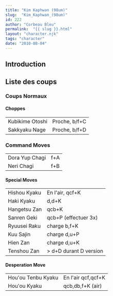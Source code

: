 ```yaml
---
title: "Kim Kaphwan (98um)"
slug:  "Kim_Kaphwan_(98um)"
id: 222
author: "Corbeau Bleu"
permalink:  "{{ slug }}.html"
layout: "character.njk"
tags: "character"
date: "2010-08-04"
---
```


## Introduction

## Liste des coups

### Coups Normaux

#### Choppes

|                 |               |
|-----------------|---------------|
| Kubikime Otoshi | Proche, b/f+C |
| Sakkyaku Nage   | Proche, b/f+D |

### Command Moves

|                |     |
|----------------|-----|
| Dora Yup Chagi | f+A |
| Neri Chagi     | f+B |

#### Special Moves

|              |                         |
|--------------|-------------------------|
| Hishou Kyaku | En l'air, qcf+K         |
| Haki Kyaku   | d,d+K                   |
| Hangetsu Zan | qcb+K                   |
| Sanren Geki  | qcb+P (effectuer 3x)    |
| Ryuusei Raku | charge b,f+K            |
| Kuu Sajin    | charge d,u+P            |
| Hien Zan     | charge d,u+K            |
| Tenshou Zan  | \> d+D durant D version |

#### Desperation Move

|                    |                    |
|--------------------|--------------------|
| Hou'ou Tenbu Kyaku | En l'air qcf,qcf+K |
| Hou'ou Kyaku       | qcb,db,f+K (air)   |
